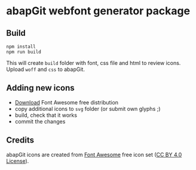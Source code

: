 # abapGit webfont generator package

## Build

```
npm install
npm run build
```

This will create `build` folder with font, css file and html to review icons. Upload `woff` and `css` to abapGit.

## Adding new icons

- [Download](https://fontawesome.com/download) Font Awesome free distribution
- copy additional icons to `svg` folder (or submit own glyphs ;)
- build, check that it works
- commit the changes

## Credits

abapGit icons are created from [Font Awesome](https://fontawesome.com/) free icon set ([CC BY 4.0 License](https://fontawesome.com/license/free)).

